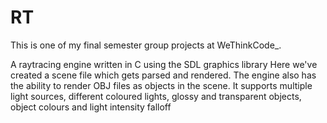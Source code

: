 # RT
This is one of my final semester group projects at WeThinkCode_.

A raytracing engine written in C using the SDL graphics library
Here we've created a scene file which gets parsed and rendered. The engine also has the ability to render OBJ files as objects in the scene. It supports multiple light sources, different coloured lights, glossy and transparent objects, object colours and light intensity falloff
